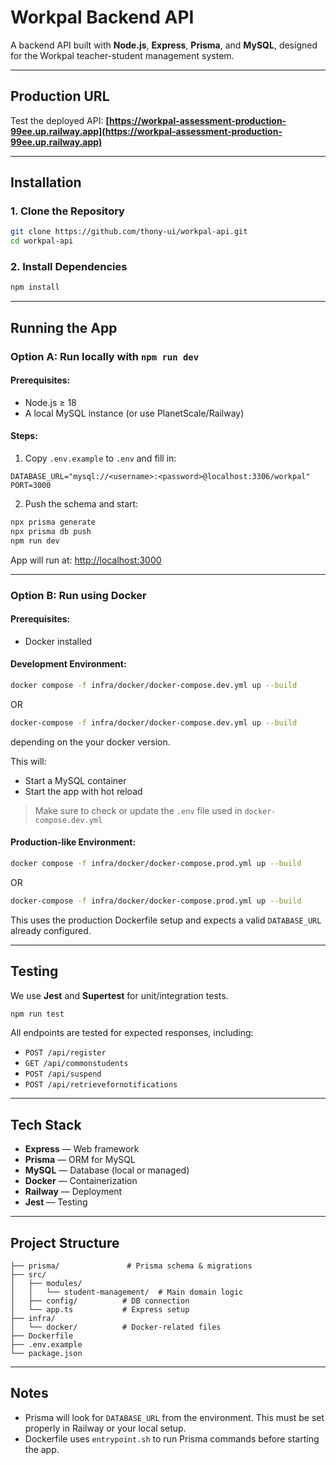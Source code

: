 # Workpal Backend API

A backend API built with **Node.js**, **Express**, **Prisma**, and **MySQL**, designed for the Workpal teacher-student management system.

---

## Production URL

Test the deployed API:
**[https://workpal-assessment-production-99ee.up.railway.app](https://workpal-assessment-production-99ee.up.railway.app)**

---

## Installation

### 1. Clone the Repository

```bash
git clone https://github.com/thony-ui/workpal-api.git
cd workpal-api
```

### 2. Install Dependencies

```bash
npm install
```

---

## Running the App

### Option A: Run locally with `npm run dev`

#### Prerequisites:

- Node.js ≥ 18
- A local MySQL instance (or use PlanetScale/Railway)

#### Steps:

1. Copy `.env.example` to `.env` and fill in:

```env
DATABASE_URL="mysql://<username>:<password>@localhost:3306/workpal"
PORT=3000
```

2. Push the schema and start:

```bash
npx prisma generate
npx prisma db push
npm run dev
```

App will run at: [http://localhost:3000](http://localhost:3000)

---

### Option B: Run using Docker

#### Prerequisites:

- Docker installed

#### Development Environment:

```bash
docker compose -f infra/docker/docker-compose.dev.yml up --build
```

OR

```bash
docker-compose -f infra/docker/docker-compose.dev.yml up --build
```

depending on the your docker version.

This will:

- Start a MySQL container
- Start the app with hot reload

> Make sure to check or update the `.env` file used in `docker-compose.dev.yml`

#### Production-like Environment:

```bash
docker compose -f infra/docker/docker-compose.prod.yml up --build
```

OR

```bash
docker-compose -f infra/docker/docker-compose.prod.yml up --build
```

This uses the production Dockerfile setup and expects a valid `DATABASE_URL` already configured.

---

## Testing

We use **Jest** and **Supertest** for unit/integration tests.

```bash
npm run test
```

All endpoints are tested for expected responses, including:

- `POST /api/register`
- `GET /api/commonstudents`
- `POST /api/suspend`
- `POST /api/retrievefornotifications`

---

## Tech Stack

- **Express** — Web framework
- **Prisma** — ORM for MySQL
- **MySQL** — Database (local or managed)
- **Docker** — Containerization
- **Railway** — Deployment
- **Jest** — Testing

---

## Project Structure

```
├── prisma/               # Prisma schema & migrations
├── src/
│   ├── modules/
│   │   └── student-management/  # Main domain logic
│   ├── config/          # DB connection
│   └── app.ts           # Express setup
├── infra/
│   └── docker/          # Docker-related files
├── Dockerfile
├── .env.example
└── package.json
```

---

## Notes

- Prisma will look for `DATABASE_URL` from the environment. This must be set properly in Railway or your local setup.
- Dockerfile uses `entrypoint.sh` to run Prisma commands before starting the app.
